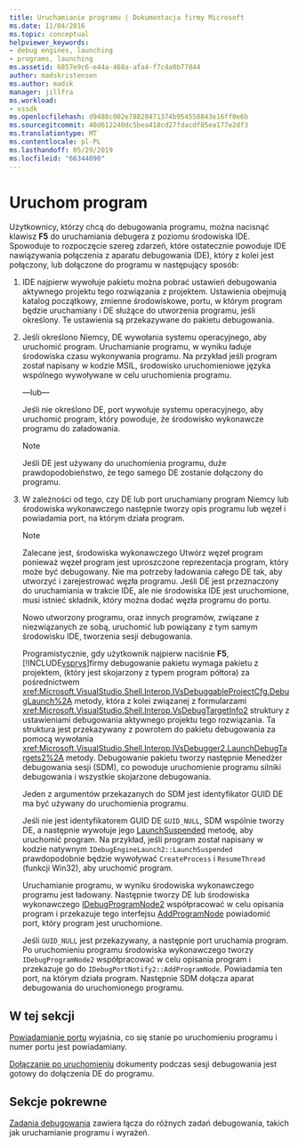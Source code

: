 ```yaml
---
title: Uruchamianie programu | Dokumentacja firmy Microsoft
ms.date: 11/04/2016
ms.topic: conceptual
helpviewer_keywords:
- debug engines, launching
- programs, launching
ms.assetid: 6857e9c6-e44a-468a-afa4-f7c4a0b77844
author: madskristensen
ms.author: madsk
manager: jillfra
ms.workload:
- vssdk
ms.openlocfilehash: d9488c002e78828471374b954550843e16ff0e6b
ms.sourcegitcommit: 40d612240dc5bea418cd27fdacdf85ea177e2df3
ms.translationtype: MT
ms.contentlocale: pl-PL
ms.lasthandoff: 05/29/2019
ms.locfileid: "66344090"
---
```

# <a name="launch-a-program"></a>Uruchom program
Użytkownicy, którzy chcą do debugowania programu, można nacisnąć klawisz **F5** do uruchamiania debugera z poziomu środowiska IDE. Spowoduje to rozpoczęcie szereg zdarzeń, które ostatecznie powoduje IDE nawiązywania połączenia z aparatu debugowania (DE), który z kolei jest połączony, lub dołączone do programu w następujący sposób:

1. IDE najpierw wywołuje pakietu można pobrać ustawień debugowania aktywnego projektu tego rozwiązania z projektem. Ustawienia obejmują katalog początkowy, zmienne środowiskowe, portu, w którym program będzie uruchamiany i DE służące do utworzenia programu, jeśli określony. Te ustawienia są przekazywane do pakietu debugowania.

2. Jeśli określono Niemcy, DE wywołania systemu operacyjnego, aby uruchomić program. Uruchamianie programu, w wyniku ładuje środowiska czasu wykonywania programu. Na przykład jeśli program został napisany w kodzie MSIL, środowisko uruchomieniowe języka wspólnego wywoływane w celu uruchomienia programu.

    —lub—

    Jeśli nie określono DE, port wywołuje systemu operacyjnego, aby uruchomić program, który powoduje, że środowisko wykonawcze programu do załadowania.

   > [!NOTE]
   > Jeśli DE jest używany do uruchomienia programu, duże prawdopodobieństwo, że tego samego DE zostanie dołączony do programu.

3. W zależności od tego, czy DE lub port uruchamiany program Niemcy lub środowiska wykonawczego następnie tworzy opis programu lub węzeł i powiadamia port, na którym działa program.

   > [!NOTE]
   > Zalecane jest, środowiska wykonawczego Utwórz węzeł program ponieważ węzeł program jest uproszczone reprezentacja program, który może być debugowany. Nie ma potrzeby ładowania całego DE tak, aby utworzyć i zarejestrować węzła programu. Jeśli DE jest przeznaczony do uruchamiania w trakcie IDE, ale nie środowiska IDE jest uruchomione, musi istnieć składnik, który można dodać węzła programu do portu.

   Nowo utworzony programu, oraz innych programów, związane z niezwiązanych ze sobą, uruchomić lub powiązany z tym samym środowisku IDE, tworzenia sesji debugowania.

   Programistycznie, gdy użytkownik najpierw naciśnie **F5**, [!INCLUDE[vsprvs](../../code-quality/includes/vsprvs_md.md)]firmy debugowanie pakietu wymaga pakietu z projektem, (który jest skojarzony z typem program półtora) za pośrednictwem <xref:Microsoft.VisualStudio.Shell.Interop.IVsDebuggableProjectCfg.DebugLaunch%2A> metody, która z kolei związanej z formularzami <xref:Microsoft.VisualStudio.Shell.Interop.VsDebugTargetInfo2> struktury z ustawieniami debugowania aktywnego projektu tego rozwiązania. Ta struktura jest przekazywany z powrotem do pakietu debugowania za pomocą wywołania <xref:Microsoft.VisualStudio.Shell.Interop.IVsDebugger2.LaunchDebugTargets2%2A> metody. Debugowanie pakietu tworzy następnie Menedżer debugowania sesji (SDM), co powoduje uruchomienie programu silniki debugowania i wszystkie skojarzone debugowania.

   Jeden z argumentów przekazanych do SDM jest identyfikator GUID DE ma być używany do uruchomienia programu.

   Jeśli nie jest identyfikatorem GUID DE `GUID_NULL`, SDM wspólnie tworzy DE, a następnie wywołuje jego [LaunchSuspended](../../extensibility/debugger/reference/idebugenginelaunch2-launchsuspended.md) metodę, aby uruchomić program. Na przykład, jeśli program został napisany w kodzie natywnym `IDebugEngineLaunch2::LaunchSuspended` prawdopodobnie będzie wywoływać `CreateProcess` i `ResumeThread` (funkcji Win32), aby uruchomić program.

   Uruchamianie programu, w wyniku środowiska wykonawczego programu jest ładowany. Następnie tworzy DE lub środowiska wykonawczego [IDebugProgramNode2](../../extensibility/debugger/reference/idebugprogramnode2.md) współpracować w celu opisania program i przekazuje tego interfejsu [AddProgramNode](../../extensibility/debugger/reference/idebugportnotify2-addprogramnode.md) powiadomić port, który program jest uruchomione.

   Jeśli `GUID_NULL` jest przekazywany, a następnie port uruchamia program. Po uruchomieniu programu środowiska wykonawczego tworzy `IDebugProgramNode2` współpracować w celu opisania program i przekazuje go do `IDebugPortNotify2::AddProgramNode`. Powiadamia ten port, na którym działa program. Następnie SDM dołącza aparat debugowania do uruchomionego programu.

## <a name="in-this-section"></a>W tej sekcji
 [Powiadamianie portu](../../extensibility/debugger/notifying-the-port.md) wyjaśnia, co się stanie po uruchomieniu programu i numer portu jest powiadamiany.

 [Dołączanie po uruchomieniu](../../extensibility/debugger/attaching-after-a-launch.md) dokumenty podczas sesji debugowania jest gotowy do dołączenia DE do programu.

## <a name="related-sections"></a>Sekcje pokrewne
 [Zadania debugowania](../../extensibility/debugger/debugging-tasks.md) zawiera łącza do różnych zadań debugowania, takich jak uruchamianie programu i wyrażeń.